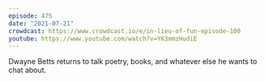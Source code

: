 ```yaml
---
episode: 475
date: "2021-07-21"
crowdcast: https://www.crowdcast.io/e/in-lieu-of-fun-episode-100
youtube: https://www.youtube.com/watch?v=YK3mmzHudiE
---
```

Dwayne Betts returns to talk poetry, books, and whatever else he wants to chat about.
